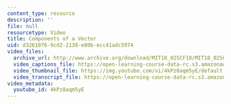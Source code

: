 ```yaml
---
content_type: resource
description: ''
file: null
resourcetype: Video
title: Components of a Vector
uid: d3261076-9cd2-2138-e80b-ecc41adc5974
video_files:
  archive_url: http://www.archive.org/download/MIT18_02SCF10/MIT18_02SCF10Rec_03_300k.mp4
  video_captions_file: https://open-learning-course-data-rc.s3.amazonaws.com/18-02sc-multivariable-calculus-fall-2010/006f7e0031ef54dcbc7e395f8873bce0_4kPz8aqm5yE.vtt
  video_thumbnail_file: https://img.youtube.com/vi/4kPz8aqm5yE/default.jpg
  video_transcript_file: https://open-learning-course-data-rc.s3.amazonaws.com/18-02sc-multivariable-calculus-fall-2010/6471807eb5b01aa234986b9a19319569_4kPz8aqm5yE.pdf
video_metadata:
  youtube_id: 4kPz8aqm5yE
---
```

